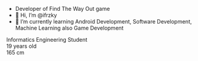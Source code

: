 - Developer of Find The Way Out game
- 👋 Hi, I’m @ifrzky
- 🌱 I’m currently learning Android Development, Software Development, Machine Learning also Game Development

Informatics Engineering Student
</br>
19 years old
</br>
165 cm

<!---
ifrzky/ifrzky is a ✨ special ✨ repository because its `README.md` (this file) appears on your GitHub profile.
You can click the Preview link to take a look at your changes.
--->
